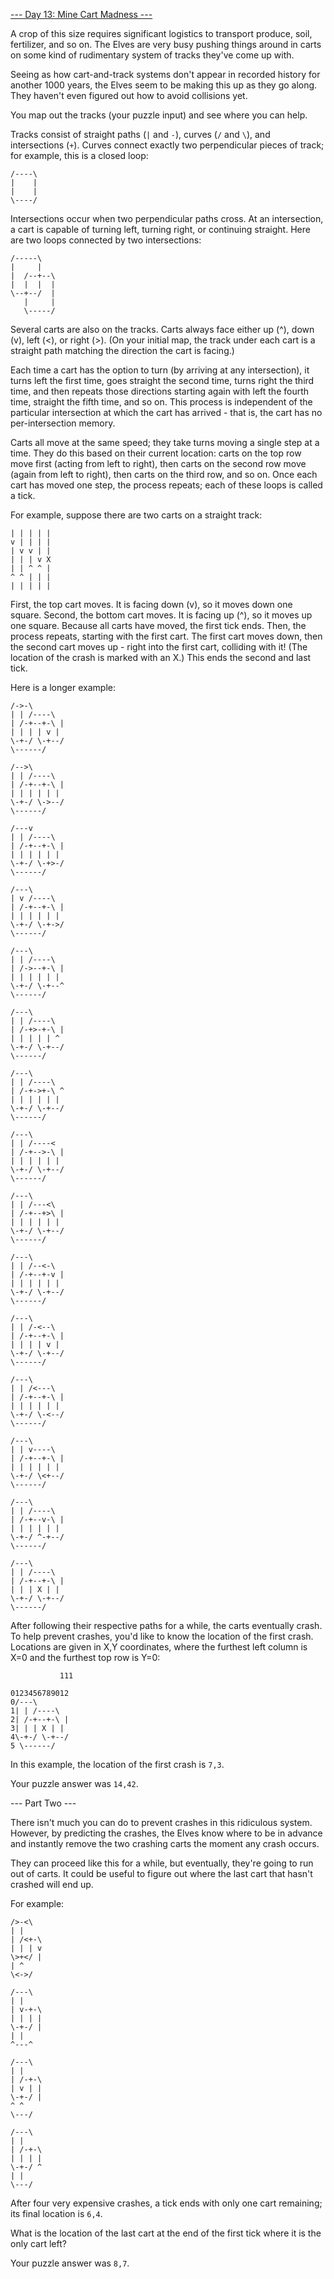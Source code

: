 [--- Day 13: Mine Cart Madness ---](https://adventofcode.com/2018/day/13)

A crop of this size requires significant logistics to transport produce, soil, fertilizer, and so on. The Elves are very busy pushing things around in carts on some kind of rudimentary system of tracks they've come up with.

Seeing as how cart-and-track systems don't appear in recorded history for another 1000 years, the Elves seem to be making this up as they go along. They haven't even figured out how to avoid collisions yet.

You map out the tracks (your puzzle input) and see where you can help.

Tracks consist of straight paths (`|` and `-`), curves (`/` and `\`), and intersections (`+`). Curves connect exactly two perpendicular pieces of track; for example, this is a closed loop:

```
/----\
|    |
|    |
\----/
```
Intersections occur when two perpendicular paths cross. At an intersection, a cart is capable of turning left, turning right, or continuing straight. Here are two loops connected by two intersections:

```
/-----\
|     |
|  /--+--\
|  |  |  |
\--+--/  |
   |     |
   \-----/
```

Several carts are also on the tracks. Carts always face either up (^), down (v), left (<), or right (>). (On your initial map, the track under each cart is a straight path matching the direction the cart is facing.)

Each time a cart has the option to turn (by arriving at any intersection), it turns left the first time, goes straight the second time, turns right the third time, and then repeats those directions starting again with left the fourth time, straight the fifth time, and so on. This process is independent of the particular intersection at which the cart has arrived - that is, the cart has no per-intersection memory.

Carts all move at the same speed; they take turns moving a single step at a time. They do this based on their current location: carts on the top row move first (acting from left to right), then carts on the second row move (again from left to right), then carts on the third row, and so on. Once each cart has moved one step, the process repeats; each of these loops is called a tick.

For example, suppose there are two carts on a straight track:

```
| | | | |
v | | | |
| v v | |
| | | v X
| | ^ ^ |
^ ^ | | |
| | | | |
```

First, the top cart moves. It is facing down (v), so it moves down one square. Second, the bottom cart moves. It is facing up (^), so it moves up one square. Because all carts have moved, the first tick ends. Then, the process repeats, starting with the first cart. The first cart moves down, then the second cart moves up - right into the first cart, colliding with it! (The location of the crash is marked with an X.) This ends the second and last tick.

Here is a longer example:

```
/->-\  
| | /----\
| /-+--+-\ |
| | | | v |
\-+-/ \-+--/
\------/

/-->\  
| | /----\
| /-+--+-\ |
| | | | | |
\-+-/ \->--/
\------/

/---v  
| | /----\
| /-+--+-\ |
| | | | | |
\-+-/ \-+>-/
\------/

/---\  
| v /----\
| /-+--+-\ |
| | | | | |
\-+-/ \-+->/
\------/

/---\  
| | /----\
| /->--+-\ |
| | | | | |
\-+-/ \-+--^
\------/

/---\  
| | /----\
| /-+>-+-\ |
| | | | | ^
\-+-/ \-+--/
\------/

/---\  
| | /----\
| /-+->+-\ ^
| | | | | |
\-+-/ \-+--/
\------/

/---\  
| | /----<
| /-+-->-\ |
| | | | | |
\-+-/ \-+--/
\------/

/---\  
| | /---<\
| /-+--+>\ |
| | | | | |
\-+-/ \-+--/
\------/

/---\  
| | /--<-\
| /-+--+-v |
| | | | | |
\-+-/ \-+--/
\------/

/---\  
| | /-<--\
| /-+--+-\ |
| | | | v |
\-+-/ \-+--/
\------/

/---\  
| | /<---\
| /-+--+-\ |
| | | | | |
\-+-/ \-<--/
\------/

/---\  
| | v----\
| /-+--+-\ |
| | | | | |
\-+-/ \<+--/
\------/

/---\  
| | /----\
| /-+--v-\ |
| | | | | |
\-+-/ ^-+--/
\------/

/---\  
| | /----\
| /-+--+-\ |
| | | X | |
\-+-/ \-+--/
\------/  
```

After following their respective paths for a while, the carts eventually crash. To help prevent crashes, you'd like to know the location of the first crash. Locations are given in X,Y coordinates, where the furthest left column is X=0 and the furthest top row is Y=0:

```
           111

0123456789012
0/---\  
1| | /----\
2| /-+--+-\ |
3| | | X | |
4\-+-/ \-+--/
5 \------/  
```

In this example, the location of the first crash is `7,3`.

Your puzzle answer was `14,42`.

--- Part Two ---

There isn't much you can do to prevent crashes in this ridiculous system. However, by predicting the crashes, the Elves know where to be in advance and instantly remove the two crashing carts the moment any crash occurs.

They can proceed like this for a while, but eventually, they're going to run out of carts. It could be useful to figure out where the last cart that hasn't crashed will end up.

For example:

```
/>-<\  
| |  
| /<+-\
| | | v
\>+</ |
| ^
\<->/

/---\  
| |  
| v-+-\
| | | |
\-+-/ |
| |
^---^

/---\  
| |  
| /-+-\
| v | |
\-+-/ |
^ ^
\---/

/---\  
| |  
| /-+-\
| | | |
\-+-/ ^
| |
\---/
```

After four very expensive crashes, a tick ends with only one cart remaining; its final location is `6,4`.

What is the location of the last cart at the end of the first tick where it is the only cart left?

Your puzzle answer was `8,7`.
